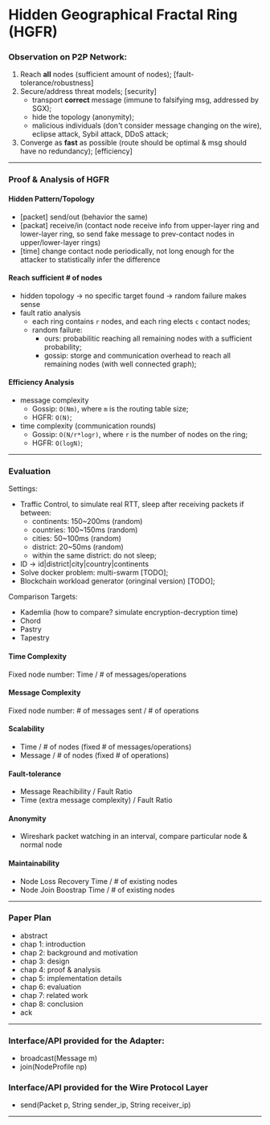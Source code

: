 # Hidden Geographical Fractal Ring (HGFR)

### Observation on P2P Network:
1. Reach **all** nodes (sufficient amount of nodes); [fault-tolerance/robustness]
2. Secure/address threat models; [security]
    - transport **correct** message (immune to falsifying msg, addressed by SGX);
    - hide the topology (anonymity);
    - malicious individuals (don't consider message changing on the wire), eclipse attack, Sybil attack, DDoS attack;
3. Converge as **fast** as possible (route should be optimal & msg should have no redundancy); [efficiency]
---

### Proof & Analysis of HGFR
#### Hidden Pattern/Topology
- [packet] send/out (behavior the same)
- [packat] receive/in (contact node receive info from upper-layer ring and lower-layer ring, so send fake message to prev-contact nodes in upper/lower-layer rings)
- [time] change contact node periodically, not long enough for the attacker to statistically infer the difference

#### Reach sufficient # of nodes
- hidden topology -> no specific target found -> random failure makes sense
- fault ratio analysis
    - each ring contains `r` nodes, and each ring elects `c` contact nodes;
    - random failure: 
        - ours: probabilitic reaching all remaining nodes with a sufficient probability;
        - gossip: storge and communication overhead to reach all remaining nodes (with well connected graph);

#### Efficiency Analysis
- message complexity
    - Gossip: `O(Nm)`, where `m` is the routing table size;
    - HGFR: `O(N)`;
- time complexity (communication rounds)
    - Gossip: `O(N/r*logr)`, where `r` is the number of nodes on the ring;
    - HGFR: `O(logN)`;
---

### Evaluation

Settings: 
- Traffic Control, to simulate real RTT, sleep after receiving packets if between:
    - continents: 150~200ms (random)
    - countries: 100~150ms (random)
    - cities: 50~100ms (random)
    - district: 20~50ms (random)
    - within the same district: do not sleep;
- ID -> id|district|city|country|continents
- Solve docker problem: multi-swarm [TODO];
- Blockchain workload generator (oringinal version) [TODO];

Comparison Targets:
- Kademlia (how to compare? simulate encryption-decryption time)
- Chord
- Pastry
- Tapestry

#### Time Complexity
Fixed node number: Time / # of messages/operations

#### Message Complexity
Fixed node number: # of messages sent / # of operations

#### Scalability
- Time / # of nodes (fixed # of messages/operations)
- Message / # of nodes (fixed # of operations)

#### Fault-tolerance
- Message Reachibility / Fault Ratio
- Time (extra message complexity) / Fault Ratio

#### Anonymity
- Wireshark packet watching in an interval, compare particular node & normal node

#### Maintainability
- Node Loss Recovery Time / # of existing nodes
- Node Join Boostrap Time / # of existing nodes
---

### Paper Plan

- abstract
- chap 1: introduction
- chap 2: background and motivation
- chap 3: design
- chap 4: proof & analysis
- chap 5: implementation details
- chap 6: evaluation
- chap 7: related work
- chap 8: conclusion
- ack
---

### Interface/API provided for the Adapter:
- broadcast(Message m)
- join(NodeProfile np)

### Interface/API provided for the Wire Protocol Layer
- send(Packet p, String sender_ip, String receiver_ip)
---
